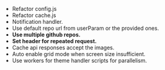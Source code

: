- Refactor config.js
- Refactor cache.js
- Notification handler.
- Use default repo url from userParam or the provided ones.
- **Use multiple github repos.**
- **Set header for repeated request.**
- Cache api responses accept the images.
- Auto enable grid mode when screen size insufficient.
- Use workers for theme handler scripts for parallelism.
